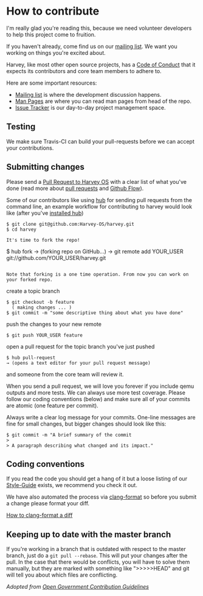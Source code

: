 # How to contribute

I'm really glad you're reading this, because we need volunteer developers to help this project come to fruition.

If you haven't already, come find us on our [mailing list](https://groups.google.com/forum/#!forum/harvey). We want you working on things you're excited about.

Harvey, like most other open source projects, has a [Code of Conduct](https://github.com/Harvey-OS/harvey/wiki/Code-of-Conduct) that it expects its contributors and core team members to adhere to.

Here are some important resources:

  * [Mailing list](https://groups.google.com/forum/#!forum/harvey) is where the development discussion happens.
  * [Man Pages](https://sevki.io/harvey/sys/man/1/0intro) are where you can read man pages from head of the repo.
  * [Issue Tracker](https://github.com/Harvey-OS/harvey/issues) is our day-to-day project management space.


## Testing

 We make sure Travis-CI can build your pull-requests before we can accept your contributions.

## Submitting changes

Please send a [Pull Request to Harvey OS](https://github.com/Harvey-OS/harvey/pull/new/master) with a clear list of what you've done (read more about [pull requests](http://help.github.com/pull-requests/) and [Github Flow](https://guides.github.com/introduction/flow/)).

Some of our contributors like using [hub](http://hub.github.com) for sending pull requests from the command line, an example workflow for contributing to harvey would look like (after you've [installed hub](http://hub.github.com))
``` 
$ git clone git@github.com:Harvey-OS/harvey.git
$ cd harvey

It's time to fork the repo!
``` 
$ hub fork
→ (forking repo on GitHub...)
→ git remote add YOUR_USER git://github.com/YOUR_USER/harvey.git
```

Note that forking is a one time operation. From now you can work on your forked repo.

```
create a topic branch
``` 
$ git checkout -b feature
  ( making changes ... )
$ git commit -m "some descriptive thing about what you have done"
``` 
push the changes to your new remote
``` 
$ git push YOUR_USER feature
```
open a pull request for the topic branch you've just pushed
``` 
$ hub pull-request
→ (opens a text editor for your pull request message)
```
and someone from the core team will review it. 

When you send a pull request, we will love you forever if you include qemu outputs and more tests. We can always use more test coverage. Please follow our coding conventions (below) and make sure all of your commits are atomic (one feature per commit).

Always write a clear log message for your commits. One-line messages are fine for small changes, but bigger changes should look like this:

    $ git commit -m "A brief summary of the commit
    >
    > A paragraph describing what changed and its impact."

## Coding conventions

If you read the code you should get a hang of it but a loose listing of our [Style-Guide](https://github.com/Harvey-OS/harvey/wiki/Style-Guide) exists, we recommend you check it out.

We have also automated the process via [clang-format](http://clang.llvm.org/docs/ClangFormat.html) so before you submit a change please format your diff.

[How to clang-format a diff](http://clang.llvm.org/docs/ClangFormat.html#script-for-patch-reformatting)

## Keeping up to date with the master branch

If you're working in a branch that is outdated with respect to the master branch, just do a `git pull --rebase`. This will put your changes after the pull. In the case that there would be conflicts, you will have to solve them manually, but they are marked with something like ">>>>>HEAD" and git will tell you about which files are conflicting.

_Adopted from [Open Government Contribution Guidelines](https://github.com/opengovernment/opengovernment/blob/master/CONTRIBUTING.md)_
